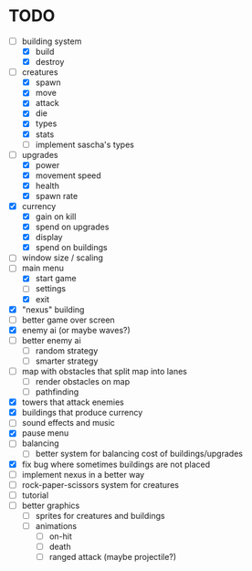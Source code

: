 # TODO

- [ ] building system
  - [x] build
  - [x] destroy
- [ ] creatures
  - [x] spawn
  - [x] move
  - [x] attack
  - [x] die
  - [x] types
  - [x] stats
  - [ ] implement sascha's types
- [ ] upgrades
  - [x] power
  - [x] movement speed
  - [x] health
  - [x] spawn rate
- [x] currency
  - [x] gain on kill
  - [x] spend on upgrades
  - [x] display
  - [x] spend on buildings
- [ ] window size / scaling
- [ ] main menu
  - [x] start game
  - [ ] settings
  - [x] exit
- [x] "nexus" building
- [ ] better game over screen
- [x] enemy ai (or maybe waves?)
- [ ] better enemy ai
  - [ ] random strategy
  - [ ] smarter strategy
- [ ] map with obstacles that split map into lanes
  - [ ] render obstacles on map
  - [ ] pathfinding
- [x] towers that attack enemies
- [x] buildings that produce currency
- [ ] sound effects and music
- [x] pause menu
- [ ] balancing
  - [ ] better system for balancing cost of buildings/upgrades
- [x] fix bug where sometimes buildings are not placed
- [ ] implement nexus in a better way
- [ ] rock-paper-scissors system for creatures
- [ ] tutorial
- [ ] better graphics
  - [ ] sprites for creatures and buildings
  - [ ] animations
    - [ ] on-hit
    - [ ] death
    - [ ] ranged attack (maybe projectile?)